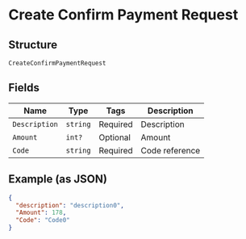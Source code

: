 
# Create Confirm Payment Request

## Structure

`CreateConfirmPaymentRequest`

## Fields

| Name | Type | Tags | Description |
|  --- | --- | --- | --- |
| `Description` | `string` | Required | Description |
| `Amount` | `int?` | Optional | Amount |
| `Code` | `string` | Required | Code reference |

## Example (as JSON)

```json
{
  "description": "description0",
  "Amount": 178,
  "Code": "Code0"
}
```

